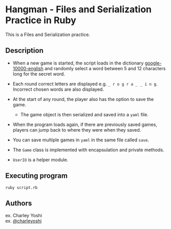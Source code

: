 # Hangman - Files and Serialization Practice in Ruby

This is a Files and Serialization practice.

## Description
- When a new game is started, the script loads in the dictionary [google-10000-english](https://raw.githubusercontent.com/first20hours/google-10000-english/master/google-10000-english-no-swears.txt) and randomly select a word between 5 and 12 characters long for the secret word.
- Each round correct letters are displayed e.g. `_ r o g r a _ _ i n g`. Incorrect chosen words are also displayed.
- At the start of any round, the player also has the option to save the game. 
    - The game object is then serialized and saved into a `yaml` file.
- When the program loads again, if there are previously saved games, players can jump back to where they were when they saved.
- You can save multiple games in `yaml` in the same file called `save`. <br/>

- The `Game` class is implemented with encapsulation and private methods.
- `UserIO` is a helper module.


## Executing program
```
ruby script.rb
```

## Authors

ex. Charley Yoshi  
ex. [@charleyoshi](https://charleyoshi.com)

